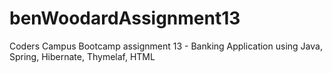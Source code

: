 # benWoodardAssignment13
 Coders Campus Bootcamp assignment 13 - Banking Application using Java, Spring, Hibernate, Thymelaf, HTML
